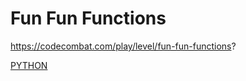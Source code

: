 # Fun Fun Functions

https://codecombat.com/play/level/fun-fun-functions?

[PYTHON](FunFunFunctions.py)
